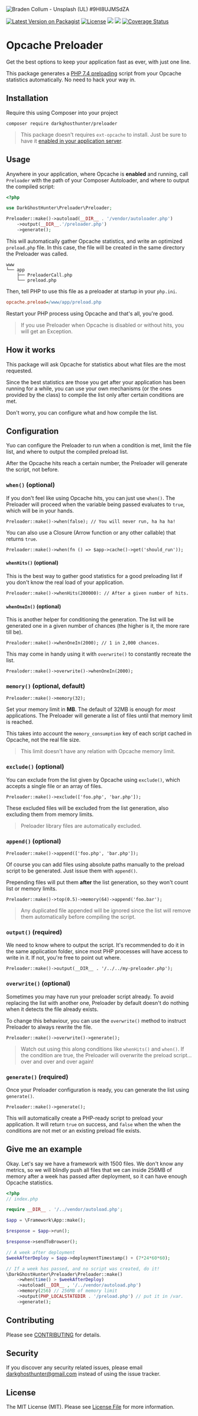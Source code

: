 ![
Braden Collum - Unsplash (UL) #9HI8UJMSdZA](https://images.unsplash.com/photo-1461896836934-ffe607ba8211?ixlib=rb-1.2.1&ixid=eyJhcHBfaWQiOjEyMDd9&auto=format&fit=crop&w=1280&h=400&q=80)

[![Latest Version on Packagist](https://img.shields.io/packagist/v/darkghosthunter/preloader.svg?style=flat-square)](https://packagist.org/packages/darkghosthunter/preloader) [![License](https://poser.pugx.org/darkghosthunter/preloader/license)](https://packagist.org/packages/darkghosthunter/preloader)
![](https://img.shields.io/packagist/php-v/darkghosthunter/preloader.svg)
 ![](https://github.com/DarkGhostHunter/Preloader/workflows/PHP%20Composer/badge.svg)
[![Coverage Status](https://coveralls.io/repos/github/DarkGhostHunter/Preloader/badge.svg?branch=master)](https://coveralls.io/github/DarkGhostHunter/Preloader?branch=master)

# Opcache Preloader

Get the best options to keep your application fast as ever, with just one line.

This package generates a [PHP 7.4 preloading](https://www.php.net/manual/en/opcache.configuration.php#ini.opcache.preload) script from your Opcache statistics automatically. No need to hack your way in.

## Installation

Require this using Composer into your project

    composer require darkghosthunter/preloader

> This package doesn't requires `ext-opcache` to install. Just be sure to have it [enabled in your application server](https://www.php.net/manual/en/book.opcache.php).

## Usage

Anywhere in your application, where Opcache is **enabled** and running, call `Preloader` with the path of your Composer Autoloader, and where to output the compiled script:

```php
<?php

use DarkGhostHunter\Preloader\Preloader;

Preloader::make()->autoload(__DIR__ . '/vendor/autoloader.php')
    ->output(__DIR__.'/preloader.php')
    ->generate();
```
 
This will automatically gather Opcache statistics, and write an optimized `preload.php` file. In this case, the file will be created in the same directory the Preloader was called.

    www
    └── app
        ├── PreloaderCall.php
        └── preload.php

Then, tell PHP to use this file as a preloader at startup in your `php.ini`.

```ini
opcache.preload=/www/app/preload.php
```

Restart your PHP process using Opcache and that's all, you're good.

> If you use Preloader when Opcache is disabled or without hits, you will get an Exception.

## How it works

This package will ask Opcache for statistics about what files are the most requested.

Since the best statistics are those you get after your application has been running for a while, you can use your own mechanisms (or the ones provided by the class) to compile the list only after certain conditions are met.

Don't worry, you can configure what and how compile the list.

## Configuration

Yuo can configure the Preloader to run when a condition is met, limit the file list, and where to output the compiled preload list.

After the Opcache hits reach a certain number, the Preloader will generate the script, not before.

### `when()` (optional)

If you don't feel like using Opcache hits, you can just use `when()`. The Preloader will proceed when the variable being passed evaluates to `true`, which will be in your hands.

    Preloader::make()->when(false); // You will never run, ha ha ha!

You can also use a Closure (Arrow function or any other callable) that returns `true`.

    Preloader::make()->when(fn () => $app->cache()->get('should_run'));


#### `whenHits()` (optional)

This is the best way to gather good statistics for a good preloading list if you don't know the real load of your application.

    Preloader::make()->whenHits(200000): // After a given number of hits.

#### `whenOneIn()` (optional)

This is another helper for conditioning the generation. The list will be generated one in a given number of chances (the higher is it, the more rare till be). 

    Prealoder::make()->whenOneIn(2000); // 1 in 2,000 chances.

This may come in handy using it with `overwrite()` to constantly recreate the list.

    Prealoder::make()->overwrite()->whenOneIn(2000);

### `memory()` (optional, default)

    Preloader::make()->memory(32);

Set your memory limit in **MB**. The default of 32MB is enough for *most* applications. The Preloader will generate a list of files until that memory limit is reached.

This takes into account the `memory_consumption` key of each script cached in Opcache, not the real file size.

> This limit doesn't have any relation with Opcache memory limit. 

### `exclude()` (optional)

You can exclude from the list given by Opcache using `exclude()`, which accepts a single file or an array of files.

    Preloader::make()->exclude(['foo.php', 'bar.php']);

These excluded files will be excluded from the list generation, also excluding them from memory limits.

> Preloader library files are automatically excluded.

### `append()` (optional)

    Preloader::make()->append(['foo.php', 'bar.php']);

Of course you can add files using absolute paths manually to the preload script to be generated. Just issue them with `append()`.

Prepending files will put them **after** the list generation, so they won't count list or memory limits.

    Preloader::make()->top(0.5)->memory(64)->append('foo.bar');

> Any duplicated file appended will be ignored since the list will remove them automatically before compiling the script. 

### `output()` (required)

We need to know where to output the script. It's recommended to do it in the same application folder, since most PHP processes will have access to write in it. If not, you're free to point out where.

    Preloader::make()->output(__DIR__ . '/../../my-preloader.php'); 

### `overwrite()` (optional)

Sometimes you may have run your preloader script already. To avoid replacing the list with another one, Preloader by default doesn't do nothing when it detects the file already exists.

To change this behaviour, you can use the `overwrite()` method to instruct Preloader to always rewrite the file.

    Preloader::make()->overwrite()->generate();

> Watch out using this along conditions like `whenHits()` and `when()`. If the condition are true, the Preloader will overwrite the preload script... over and over and over again! 

### `generate()` (required)

Once your Preloader configuration is ready, you can generate the list using `generate()`.

    Preloader::make()->generate();

This will automatically create a PHP-ready script to preload your application. It will return `true` on success, and `false` when the when the conditions are not met or an existing preload file exists.

## Give me an example

Okay. Let's say we have a framework with 1500 files. We don't know any metrics, so we will blindly push all files that we can inside 256MB of memory after a week has passed after deployment, so it can have enough Opcache statistics.

```php
<?php
// index.php

require __DIR__ . '/../vendor/autoload.php';

$app = \Framework\App::make();

$response = $app->run();

$response->sendToBrowser();

// A week after deployment
$weekAfterDeploy = $app->deploymentTimestamp() + (7*24*60*60);

// If a week has passed, and no script was created, do it!
\DarkGhostHunter\Preloader\Preloader::make()
    ->when(time() > $weekAfterDeploy)
    ->autoload(__DIR__ , '/../vendor/autoload.php')
    ->memory(256) // 256MB of memory limit
    ->output(PHP_LOCALSTATEDIR . '/preload.php') // put it in /var.
    ->generate();
```

## Contributing

Please see [CONTRIBUTING](CONTRIBUTING.md) for details.

## Security

If you discover any security related issues, please email darkghosthunter@gmail.com instead of using the issue tracker.

## License

The MIT License (MIT). Please see [License File](LICENSE.md) for more information.
